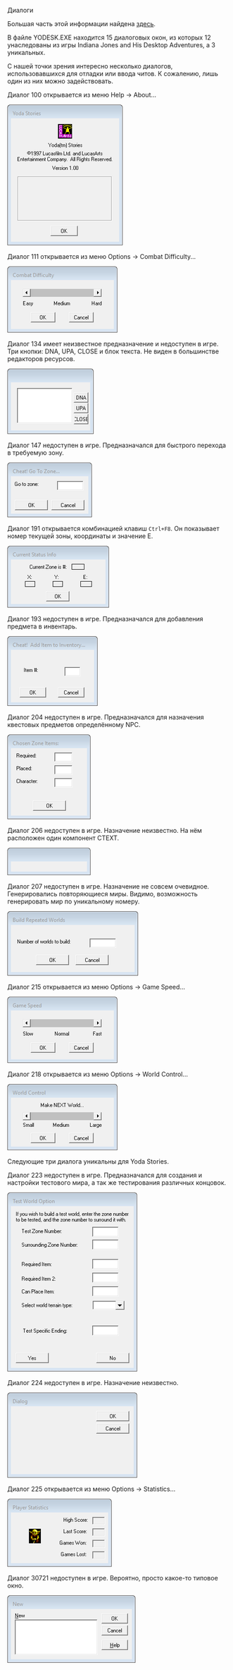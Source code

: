 Диалоги

Большая часть этой информации найдена [здесь](https://tcrf.net/Star_Wars:_Yoda_Stories_(Windows)).

В файле YODESK.EXE находится 15 диалоговых окон, из которых 12 унаследованы из игры Indiana Jones and His Desktop Adventures, а 3 уникальных.

С нашей точки зрения интересно несколько диалогов, использовавшихся для отладки или ввода читов.
К сожалению, лишь один из них можно задействовать.

Диалог 100 открывается из меню Help -> About...

![](images/dialogs/100.png)

Диалог 111 открывается из меню Options -> Combat Difficulty...

![](images/dialogs/111.png)

Диалог 134 имеет неизвестное предназначение и недоступен в игре. Три кнопки: DNA, UPA, CLOSE и блок текста.
Не виден в большинстве редакторов ресурсов.

![](images/dialogs/134.png)

Диалог 147 недоступен в игре. Предназначался для быстрого перехода в требуемую зону.

![](images/dialogs/147.png)

Диалог 191 открывается комбинацией клавиш `Ctrl+F8`.
Он показывает номер текущей зоны, координаты и значение E.

![](images/dialogs/191.png)

Диалог 193 недоступен в игре. Предназначался для добавления предмета в инвентарь.

![](images/dialogs/193.png)

Диалог 204 недоступен в игре. Предназначался для назначения квестовых предметов определённому NPC.

![](images/dialogs/204.png)

Диалог 206 недоступен в игре. Назначение неизвестно. На нём расположен один компонент CTEXT.

![](images/dialogs/206.png)

Диалог 207 недоступен в игре. Назначение не совсем очевидное. Генерировались повторяющиеся миры. Видимо, возможность генерировать мир по уникальному номеру.

![](images/dialogs/207.png)

Диалог 215 открывается из меню Options -> Game Speed...

![](images/dialogs/215.png)

Диалог 218 открывается из меню Options -> World Control...

![](images/dialogs/218.png)

Следующие три диалога уникальны для Yoda Stories.

Диалог 223 недоступен в игре. Предназначался для создания и настройки тестового мира, а так же тестирования различных концовок.
   
![](images/dialogs/223.png)

Диалог 224 недоступен в игре. Назначение неизвестно.

![](images/dialogs/224.png)

Диалог 225 открывается из меню Options -> Statistics...

![](images/dialogs/225.png)

Диалог 30721 недоступен в игре. Вероятно, просто какое-то типовое окно.

![](images/dialogs/30721.png)
